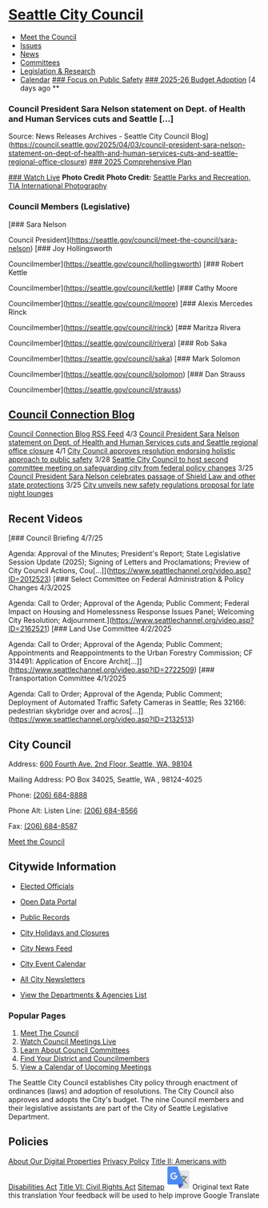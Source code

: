  

#  [Seattle City Council](https://seattle.gov/council) 

 *  [Meet the Council](https://seattle.gov/council/meet-the-council) 
 *  [Issues](https://seattle.gov/council/issues) 
 *  [News](https://seattle.gov/council/news) 
 *  [Committees](https://seattle.gov/council/committees) 
 *  [Legislation & Research](https://seattle.gov/council/legislation-and-research) 
 *  [Calendar](https://seattle.gov/council/calendar) 
  [### Focus on Public Safety](https://seattle.gov/council/issues/councils-focus-on-public-safety)   [### 2025-26 Budget Adoption](https://seattle.gov/council/issues/2025-26-budget-adoption)   [](https://council.seattle.gov)   [](https://seattle.gov/council/meet-the-council)   [4 days ago  **  

### Council President Sara Nelson statement on Dept. of Health and Human Services cuts and Seattle [...]

 Source: News Releases Archives - Seattle City Council Blog](https://council.seattle.gov/2025/04/03/council-president-sara-nelson-statement-on-dept-of-health-and-human-services-cuts-and-seattle-regional-office-closure)   [](https://seattle.gov/council/committees/public-comment)   [### 2025 Comprehensive Plan](https://seattle.gov/council/issues/2025-comprehensive-plan)  

  [### Watch Live](https://seattle.gov/council/watch-council-live)   __Photo Credit__  __Photo Credit:__  [Seattle Parks and Recreation, TIA International Photography](https://www.flickr.com/photos/seattleparks)  

### Council Members (Legislative)

  [### Sara Nelson

 Council President](https://seattle.gov/council/meet-the-council/sara-nelson)   [### Joy Hollingsworth

 Councilmember](https://seattle.gov/council/hollingsworth)   [### Robert Kettle

 Councilmember](https://seattle.gov/council/kettle)   [### Cathy Moore

 Councilmember](https://seattle.gov/council/moore)   [### Alexis Mercedes Rinck

 Councilmember](https://seattle.gov/council/rinck)   [### Maritza Rivera

 Councilmember](https://seattle.gov/council/rivera)   [### Rob Saka

 Councilmember](https://seattle.gov/council/saka)   [### Mark Solomon

 Councilmember](https://seattle.gov/council/solomon)   [### Dan Strauss

 Councilmember](https://seattle.gov/council/strauss)  

##  [Council Connection Blog](https://council.seattle.gov) 

  [Council Connection Blog RSS Feed](https://council.seattle.gov/feed)  4/3  [Council President Sara Nelson statement on Dept. of Health and Human Services cuts and Seattle regional office closure](https://council.seattle.gov/2025/04/03/council-president-sara-nelson-statement-on-dept-of-health-and-human-services-cuts-and-seattle-regional-office-closure)  4/1  [City Council approves resolution endorsing holistic approach to public safety](https://council.seattle.gov/2025/04/01/city-council-approves-resolution-endorsing-holistic-approach-to-public-safety)  3/28  [Seattle City Council to host second committee meeting on safeguarding city from federal policy changes](https://council.seattle.gov/2025/03/28/seattle-city-council-to-host-second-committee-meeting-on-safeguarding-city-from-federal-policy-changes)  3/25  [Council President Sara Nelson celebrates passage of Shield Law and other state protections](https://council.seattle.gov/2025/03/25/council-president-sara-nelson-celebrates-passage-of-shield-law-and-other-state-protections)  3/25  [City unveils new safety regulations proposal for late night lounges](https://council.seattle.gov/2025/03/25/city-unveils-new-safety-regulations-proposal-for-late-night-lounges)  

## Recent Videos

  [### Council Briefing 4/7/25

 Agenda: Approval of the Minutes; President's Report; State Legislative Session Update (2025); Signing of Letters and Proclamations; Preview of City Council Actions, Cou[...]](https://www.seattlechannel.org/video.asp?ID=2012523)   [### Select Committee on Federal Administration & Policy Changes 4/3/2025

Agenda: Call to Order; Approval of the Agenda; Public Comment; Federal Impact on Housing and Homelessness Response Issues Panel; Welcoming City Resolution; Adjournment.](https://www.seattlechannel.org/video.asp?ID=2162521)   [### Land Use Committee 4/2/2025

 Agenda: Call to Order; Approval of the Agenda; Public Comment; Appointments and Reappointments to the Urban Forestry Commission; CF 314491: Application of Encore Archit[...]](https://www.seattlechannel.org/video.asp?ID=2722509)   [### Transportation Committee 4/1/2025

 Agenda: Call to Order; Approval of the Agenda; Public Comment; Deployment of Automated Traffic Safety Cameras in Seattle; Res 32166: pedestrian skybridge over and acros[...]](https://www.seattlechannel.org/video.asp?ID=2132513)  

## City Council

 Address:  [600 Fourth Ave. 2nd Floor, Seattle, WA, 98104](https://www.google.com/maps/place/600%20Fourth%20Ave.%202nd%20Floor,%20Seattle,%20WA,%2098104) 

 Mailing Address: PO Box 34025, Seattle, WA , 98124-4025

 Phone:  [(206) 684-8888]() 

 Phone Alt: Listen Line: [(206) 684-8566]() 

 Fax:  [(206) 684-8587]() 

 [Meet the Council](https://seattle.gov/council/meet-the-council) 

  [](http://www.facebook.com/seattlecouncil)  [](http://twitter.com/SeattleCouncil)  [](https://www.flickr.com/photos/seattlecitycouncil/sets)  [](https://www.linkedin.com/company/seattle-legislative-department)  [](http://council.seattle.gov)  

## Citywide Information

 *  [Elected Officials](https://seattle.gov/elected-officials) 
 *  [Open Data Portal](https://data.seattle.gov) 
 *  [Public Records](https://seattle.gov/public-records) 
 *  [City Holidays and Closures](https://seattle.gov/holidays-and-closures) 

 *  [City News Feed](https://news.seattle.gov) 
 *  [City Event Calendar](https://seattle.gov/event-calendar) 
 *  [All City Newsletters](https://public.govdelivery.com/accounts/WASEATTLE/subscriber/topics?qsp=CODE_RED) 
 *  [View the Departments & Agencies List](https://seattle.gov/departments) 

### Popular Pages

 1.  [Meet The Council](https://seattle.gov/council/meet-the-council) 
 1.  [Watch Council Meetings Live](https://seattle.gov/council/watch-council-live) 
 1.  [Learn About Council Committees](https://seattle.gov/council/committees) 
 1.  [Find Your District and Councilmembers](https://seattle.gov/council/meet-the-council/find-your-district-and-councilmembers) 
 1.  [View a Calendar of Upcoming Meetings](https://seattle.gov/council/calendar) 

The Seattle City Council establishes City policy through enactment of ordinances (laws) and adoption of resolutions. The City Council also approves and adopts the City's budget. The nine Council members and their legislative assistants are part of the City of Seattle Legislative Department.

## Policies

  [About Our Digital Properties](https://seattle.gov/about-our-digital-properties)   [Privacy Policy](https://seattle.gov/tech/data-privacy/privacy-statement)   [Title II: Americans with Disabilities Act](https://seattle.gov/americans-with-disabilities-act)   [Title VI: Civil Rights Act](https://seattle.gov/civilrights/laws-we-enforce/title-vi-civil-rights-act)   [Sitemap](https://www.seattle.gov/sitemap)   ![](images/13a949374212f668e5cb41968b00a15c585519968fe4f6c7f4975d235370f0d0.svg)  Original text Rate this translation Your feedback will be used to help improve Google Translate 